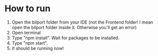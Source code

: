# How to run

1. Open the bilport folder from your IDE (not the Frontend folder! I mean open the bilport folder inside it. Otherwise you'll get an error)
2. Open terminal
3. Type "npm install". Wait for packages to be installed.
4. Type "npm start".
5. It should be running now!
